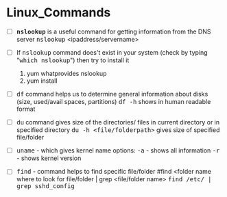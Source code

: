 # Linux_Commands
- [ ] **<kbd>nslookup</kbd>** is a useful command for getting information from the DNS server
    <kbd>nslookup</kbd> <ipaddress/servername>
- [ ] If <kbd>nslookup</kbd> command does't exist in your system (check by typing "<kbd>which nslookup</kbd>") then try to install it
    1. yum whatprovides nslookup 
    2. yum install <result of first command>
- [ ] <kbd>df</kbd> command helps us to determine general information about disks (size, used/avail spaces, partitions)
        <kbd>df -h</kbd> shows in human readable format
- [ ] <kbd>du</kbd> command gives size of the directories/ files in current directory or in specified directory
        <kbd>du -h <file/folderpath></kbd> gives size of specified file/folder
- [ ] <kbd>uname</kbd> - which gives kernel name
        options:
            <kbd>-a</kbd> - shows all information
            <kbd>-r</kbd> - shows kernel version
- [ ]  <kbd>find</kbd> - command helps to find specific file/folder 
         #find <folder name where to look for file/folder | grep <file/folder name>
         <kbd>find /etc/ | grep sshd_config</kbd>


 